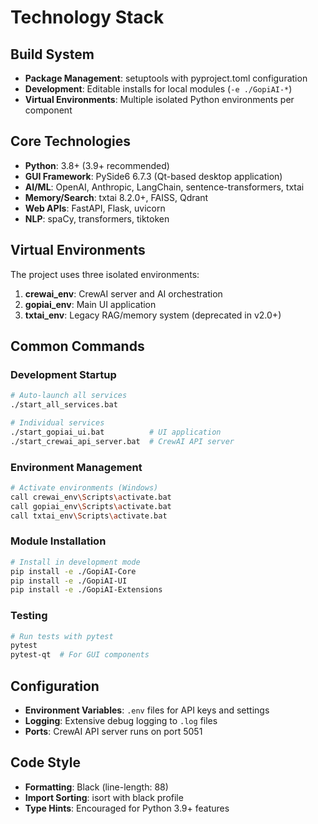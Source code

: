 # Technology Stack

## Build System
- **Package Management**: setuptools with pyproject.toml configuration
- **Development**: Editable installs for local modules (`-e ./GopiAI-*`)
- **Virtual Environments**: Multiple isolated Python environments per component

## Core Technologies
- **Python**: 3.8+ (3.9+ recommended)
- **GUI Framework**: PySide6 6.7.3 (Qt-based desktop application)
- **AI/ML**: OpenAI, Anthropic, LangChain, sentence-transformers, txtai
- **Memory/Search**: txtai 8.2.0+, FAISS, Qdrant
- **Web APIs**: FastAPI, Flask, uvicorn
- **NLP**: spaCy, transformers, tiktoken

## Virtual Environments
The project uses three isolated environments:
1. **crewai_env**: CrewAI server and AI orchestration
2. **gopiai_env**: Main UI application 
3. **txtai_env**: Legacy RAG/memory system (deprecated in v2.0+)

## Common Commands

### Development Startup
```bash
# Auto-launch all services
./start_all_services.bat 

# Individual services
./start_gopiai_ui.bat          # UI application
./start_crewai_api_server.bat  # CrewAI API server
```

### Environment Management
```bash
# Activate environments (Windows)
call crewai_env\Scripts\activate.bat
call gopiai_env\Scripts\activate.bat
call txtai_env\Scripts\activate.bat
```

### Module Installation
```bash
# Install in development mode
pip install -e ./GopiAI-Core
pip install -e ./GopiAI-UI
pip install -e ./GopiAI-Extensions
```

### Testing
```bash
# Run tests with pytest
pytest
pytest-qt  # For GUI components
```

## Configuration
- **Environment Variables**: `.env` files for API keys and settings
- **Logging**: Extensive debug logging to `.log` files
- **Ports**: CrewAI API server runs on port 5051

## Code Style
- **Formatting**: Black (line-length: 88)
- **Import Sorting**: isort with black profile
- **Type Hints**: Encouraged for Python 3.9+ features